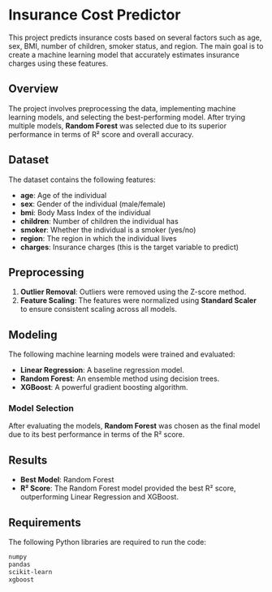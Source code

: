 # Insurance Cost Predictor

This project predicts insurance costs based on several factors such as age, sex, BMI, number of children, smoker status, and region. The main goal is to create a machine learning model that accurately estimates insurance charges using these features.

## Overview
The project involves preprocessing the data, implementing machine learning models, and selecting the best-performing model. After trying multiple models, **Random Forest** was selected due to its superior performance in terms of R² score and overall accuracy.

## Dataset
The dataset contains the following features:
- **age**: Age of the individual
- **sex**: Gender of the individual (male/female)
- **bmi**: Body Mass Index of the individual
- **children**: Number of children the individual has
- **smoker**: Whether the individual is a smoker (yes/no)
- **region**: The region in which the individual lives
- **charges**: Insurance charges (this is the target variable to predict)

## Preprocessing
1. **Outlier Removal**: Outliers were removed using the Z-score method.
2. **Feature Scaling**: The features were normalized using **Standard Scaler** to ensure consistent scaling across all models.

## Modeling
The following machine learning models were trained and evaluated:
- **Linear Regression**: A baseline regression model.
- **Random Forest**: An ensemble method using decision trees.
- **XGBoost**: A powerful gradient boosting algorithm.

### Model Selection
After evaluating the models, **Random Forest** was chosen as the final model due to its best performance in terms of the R² score.

## Results
- **Best Model**: Random Forest
- **R² Score**: The Random Forest model provided the best R² score, outperforming Linear Regression and XGBoost.

## Requirements
The following Python libraries are required to run the code:
```bash
numpy
pandas
scikit-learn
xgboost
